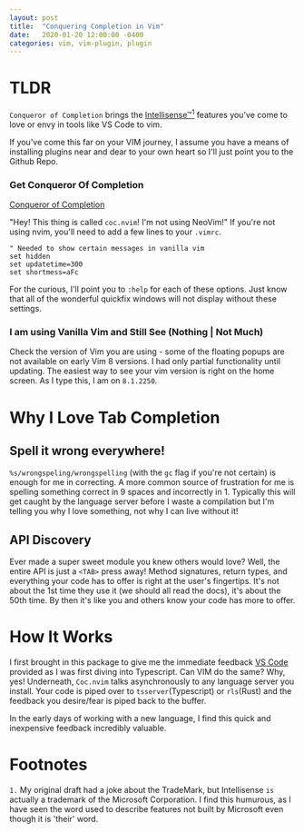 ```yaml
---
layout: post
title:  "Conquering Completion in Vim"
date:   2020-01-20 12:00:00 -0400
categories: vim, vim-plugin, plugin
---
```


# TLDR

`Conqueror of Completion` brings the [Intellisense&trade;<sup>1</sup>](https://docs.microsoft.com/en-us/visualstudio/ide/using-intellisense?view=vs-2019) features you've come to love or envy in tools like VS Code to vim.

If you've come this far on your VIM journey, I assume you have a means of installing plugins near and dear to your own heart so I'll just point you to the Github Repo.

### Get Conqueror Of Completion

[Conqueror of Completion](https://github.com/neoclide/coc.nvim)

"Hey! This thing is called `coc.nvim`! I'm not using NeoVim!" If you're not using nvim, you'll need to add a few lines to your `.vimrc`.
```
" Needed to show certain messages in vanilla vim
set hidden
set updatetime=300
set shortmess=aFc
```
For the curious, I'll point you to `:help` for each of these options. Just know that all of the wonderful quickfix windows will not display without these settings.

### I am using Vanilla Vim and Still See (Nothing | Not Much)

Check the version of Vim you are using - some of the floating popups are not available on early Vim 8 versions. I had only partial functionality until updating. The easiest way to see your vim version is right on the home screen. As I type this, I am on `8.1.2250`.

# Why I Love Tab Completion

## Spell it wrong everywhere!

`%s/wrongspeling/wrongspelling` (with the `gc` flag if you're not certain) is enough for me in correcting. A more common source of frustration for me is spelling something correct in 9 spaces and incorrectly in 1. Typically this will get caught by the language server before I waste a compilation but I'm telling you why I love something, not why I can live without it!

## API Discovery

Ever made a super sweet module you knew others would love? Well, the entire API is just a `<TAB>` press away! Method signatures, return types, and everything your code has to offer is right at the user's fingertips. It's not about the 1st time they use it (we should all read the docs), it's about the 50th time. By then it's like you and others know your code has more to offer.

# How It Works

I first brought in this package to give me the immediate feedback [VS Code](https://code.visualstudio.com/) provided as I was first diving into Typescript. Can VIM do the same? Why, yes! Underneath, `Coc.nvim` talks asynchronously to any language server you install. Your code is piped over to `tsserver`(Typescript) or `rls`(Rust) and the feedback you desire/fear is piped back to the buffer.

In the early days of working with a new language, I find this quick and inexpensive feedback incredibly valuable.

# Footnotes

`1.` My original draft had a joke about the TradeMark, but Intellisense `is` actually a trademark of the Microsoft Corporation. I find this humurous, as I have seen the word used to describe features not built by Microsoft even though it is 'their' word.
